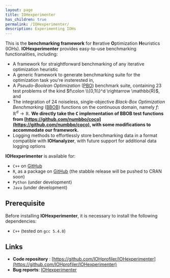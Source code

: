 ```yaml
---
layout: page
title: IOHexperimenter
has_children: true
permalink: /IOHexperimenter/
description: Experimenting IOHs
---
```


This is the **benchmarking framework** for <b>I</b>terative <b>O</b>ptimization <b>H</b>euristics (IOHs).
<b>IOHexperimenter</b> provides easy-to-use benchmarking functionalities, including:

* A framework for straightforward benchmarking of any iterative optimization heuristic
* A generic framework to generate benchmarking suite for the optimization task you're insterested in,
* A _Pseudo-Boolean Optimization_ ([PBO](/Suites/PBO/)) benchmark suite, containing 23 test problems of the kind $f\colon \\{0,1\\}^d \rightarrow \mathbb{R}$, and
* The integration of 24 noiseless, single-objective _Black-Box Optimization Benchmarking_ ([BBOB](https://coco.gforge.inria.fr/downloads/download16.00/bbobdocfunctions.pdf)) functions on the continuous domain, namely $f\colon \mathbb{R}^d \rightarrow \mathbb{R}$. <b>We directly take the <tt>C</tt> implementation of BBOB test functions from [https://github.com/numbbo/coco](https://github.com/numbbo/coco), with some modifications to accommodate our framework.</b>
* Logging methods to effortlessly store benchmarking data in a format compatible with __IOHanalyzer__, with future support for additional data logging options

<b>IOHexperimenter</b> is available for:

* `C++` on [GitHub](https://github.com/IOHprofiler)
* `R`, as a package on [GitHub](https://github.com/IOHprofiler/IOHexperimenter/tree/R) (the stabble release will be pushed to CRAN soon)
* `Python` (under development)
* `Java` (under development)

## Prerequisite

Before installing <b>IOHexperimenter</b>, it is necessary to install the following dependencies:

* `C++` (tested on `gcc 5.4.0`)

## Links

* __Code repository__ : [https://github.com/IOHprofiler/IOHexperimenter](https://github.com/IOHprofiler/IOHexperimenter)
* __Bug reports__: [IOHexperimenter](https://github.com/IOHprofiler/IOHexperimenter/issues)
